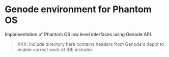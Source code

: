 # Genode environment for Phantom OS

Implementation of Phantom OS low level interfaces using Genode API.

> XXX: include directory here contains headers from Genode's depot to enable correct work of IDE includes